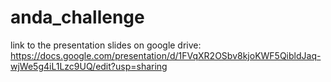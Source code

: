# anda_challenge

link to the presentation slides on google drive:
https://docs.google.com/presentation/d/1FVqXR2OSbv8kjoKWF5QibldJaq-wjWe5g4iL1Lzc9UQ/edit?usp=sharing

